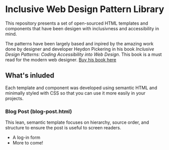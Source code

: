 # Inclusive Web Design Pattern Library

This repository presents a set of open-sourced HTML templates and components that have been desigen with inclusivness and accessibility in mind. 

The patterns have been largely based and inpired by the amazing work done by designer and developer Heydon Pickering in his book *Inclusive Design Patterns: Coding Accessibility into Web Design*. This book is a must read for the modern web designer. [Buy his book here](https://www.smashingmagazine.com/inclusive-design-patterns/)

## What's inluded

Each template and component was developed using semantic HTML and minimally styled with CSS so that you can use it more easily in your projects.


### Blog Post (blog-post.html)
This lean, semantic template focuses on hierarchy, source order, and structure to ensure the post is useful to screen readers. 

* A log-in form
* More to come!


